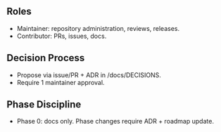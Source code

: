 ## Roles
- Maintainer: repository administration, reviews, releases.
- Contributor: PRs, issues, docs.


## Decision Process
- Propose via issue/PR + ADR in /docs/DECISIONS.
- Require 1 maintainer approval.


## Phase Discipline
- Phase 0: docs only. Phase changes require ADR + roadmap update.

